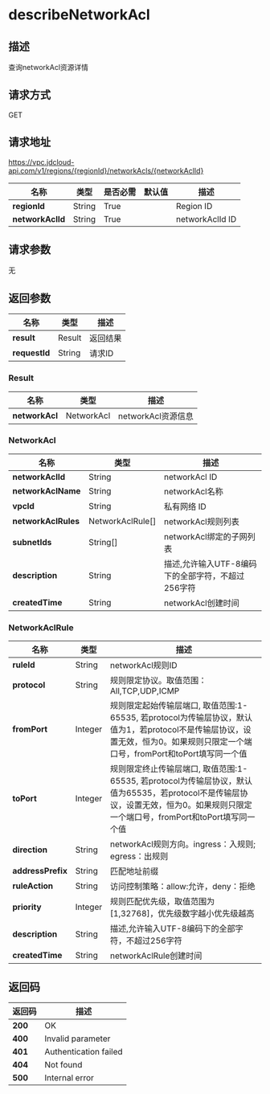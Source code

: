 # describeNetworkAcl


## 描述
查询networkAcl资源详情

## 请求方式
GET

## 请求地址
https://vpc.jdcloud-api.com/v1/regions/{regionId}/networkAcls/{networkAclId}

|名称|类型|是否必需|默认值|描述|
|---|---|---|---|---|
|**regionId**|String|True| |Region ID|
|**networkAclId**|String|True| |networkAclId ID|

## 请求参数
无


## 返回参数
|名称|类型|描述|
|---|---|---|
|**result**|Result|返回结果|
|**requestId**|String|请求ID|

### Result
|名称|类型|描述|
|---|---|---|
|**networkAcl**|NetworkAcl|networkAcl资源信息|
### NetworkAcl
|名称|类型|描述|
|---|---|---|
|**networkAclId**|String|networkAcl ID|
|**networkAclName**|String|networkAcl名称|
|**vpcId**|String|私有网络 ID|
|**networkAclRules**|NetworkAclRule[]|networkAcl规则列表|
|**subnetIds**|String[]|networkAcl绑定的子网列表|
|**description**|String|描述,允许输入UTF-8编码下的全部字符，不超过256字符|
|**createdTime**|String|networkAcl创建时间|
### NetworkAclRule
|名称|类型|描述|
|---|---|---|
|**ruleId**|String|networkAcl规则ID|
|**protocol**|String|规则限定协议。取值范围：All,TCP,UDP,ICMP|
|**fromPort**|Integer|规则限定起始传输层端口, 取值范围:1-65535, 若protocol为传输层协议，默认值为1，若protocol不是传输层协议，设置无效，恒为0。如果规则只限定一个端口号，fromPort和toPort填写同一个值|
|**toPort**|Integer|规则限定终止传输层端口, 取值范围:1-65535, 若protocol为传输层协议，默认值为65535，若protocol不是传输层协议，设置无效，恒为0。如果规则只限定一个端口号，fromPort和toPort填写同一个值|
|**direction**|String|networkAcl规则方向。ingress：入规则; egress：出规则|
|**addressPrefix**|String|匹配地址前缀|
|**ruleAction**|String|访问控制策略：allow:允许，deny：拒绝|
|**priority**|Integer|规则匹配优先级，取值范围为[1,32768]，优先级数字越小优先级越高|
|**description**|String|描述,允许输入UTF-8编码下的全部字符，不超过256字符|
|**createdTime**|String|networkAclRule创建时间|

## 返回码
|返回码|描述|
|---|---|
|**200**|OK|
|**400**|Invalid parameter|
|**401**|Authentication failed|
|**404**|Not found|
|**500**|Internal error|
